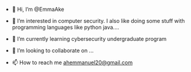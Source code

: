 - 👋 Hi, I’m @EmmaAke
- 👀 I’m interested in computer security. I also like doing some stuff with programming languages like python java....

- 🌱 I’m currently learning cybersecurity undergraduate program
- 💞️ I’m looking to collaborate on ...
- 📫 How to reach me ahemmanuel20@gmail.com

<!---
EmmaAke/EmmaAke is a ✨ special ✨ repository because its `README.md` (this file) appears on your GitHub profile.
You can click the Preview link to take a look at your changes.
--->
